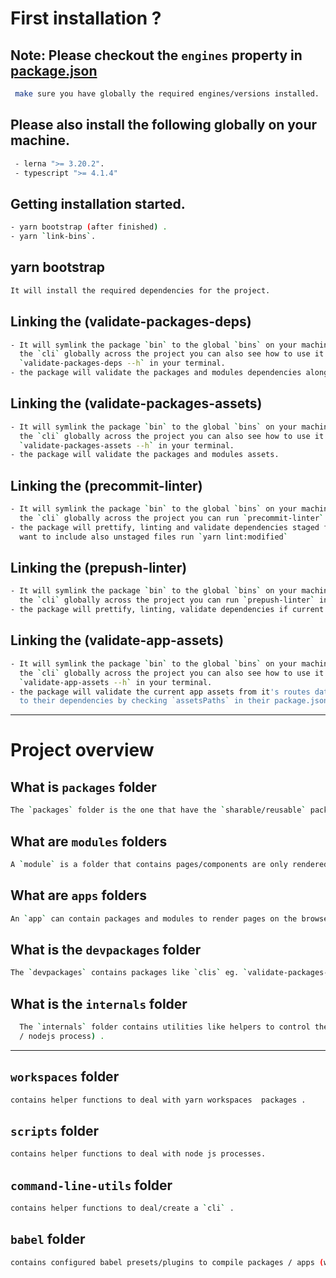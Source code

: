 # First installation ?

## Note: Please checkout the `engines` property in [package.json](./package.json)

```sh
 make sure you have globally the required engines/versions installed.
```

## Please also install the following globally on your machine.

```sh
 - lerna ">= 3.20.2".
 - typescript ">= 4.1.4"
```

## Getting installation started.

```sh
- yarn bootstrap (after finished) .
- yarn `link-bins`.
```

## yarn bootstrap

```sh
It will install the required dependencies for the project.
```

## Linking the (validate-packages-deps)

```sh
- It will symlink the package `bin` to the global `bins` on your machine so you can use
  the `cli` globally across the project you can also see how to use it by running
  `validate-packages-deps --h` in your terminal.
- the package will validate the packages and modules dependencies along with typescript references.
```

## Linking the (validate-packages-assets)

```sh
- It will symlink the package `bin` to the global `bins` on your machine so you can use
  the `cli` globally across the project you can also see how to use it by running
  `validate-packages-assets --h` in your terminal.
- the package will validate the packages and modules assets.
```

## Linking the (precommit-linter)

```sh
- It will symlink the package `bin` to the global `bins` on your machine so you can use
  the `cli` globally across the project you can run `precommit-linter` in your terminal.
- the package will prettify, linting and validate dependencies staged files only if you
  want to include also unstaged files run `yarn lint:modified`
```

## Linking the (prepush-linter)

```sh
- It will symlink the package `bin` to the global `bins` on your machine so you can use
  the `cli` globally across the project you can run `prepush-linter` in your terminal.
- the package will prettify, linting, validate dependencies if current branch is `master`.
```

## Linking the (validate-app-assets)

```sh
- It will symlink the package `bin` to the global `bins` on your machine so you can use
  the `cli` globally across the project you can also see how to use it by running
  `validate-app-assets --h` in your terminal.
- the package will validate the current app assets from it's routes data config up
  to their dependencies by checking `assetsPaths` in their package.json file.
```

---

# Project overview

## What is `packages` folder

```sh
The `packages` folder is the one that have the `sharable/reusable` packages across the project.
```

## What are `modules` folders

```sh
A `module` is a folder that contains pages/components are only rendered in current module.
```

## What are `apps` folders

```sh
An `app` can contain packages and modules to render pages on the browser.
```

## What is the `devpackages` folder

```sh
The `devpackages` contains packages like `clis` eg. `validate-packages-deps`.
```

## What is the `internals` folder

```sh
  The `internals` folder contains utilities like helpers to control the process (webpack / generators
  / nodejs process) .
```

---

## `workspaces` folder

```sh
contains helper functions to deal with yarn workspaces  packages .
```

## `scripts` folder

```sh
contains helper functions to deal with node js processes.
```

## `command-line-utils` folder

```sh
contains helper functions to deal/create a `cli` .
```

## `babel` folder

```sh
contains configured babel presets/plugins to compile packages / apps (with webpack) .
```
